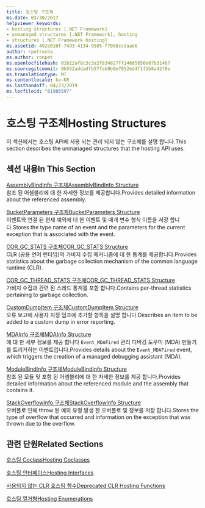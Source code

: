 ```yaml
---
title: 호스팅 구조체
ms.date: 03/30/2017
helpviewer_keywords:
- hosting structures [.NET Framework]
- unmanaged structures [.NET Framework], hosting
- structures [.NET Framework hosting]
ms.assetid: 492e010f-7493-4134-9505-f7008ccdaae6
author: rpetrusha
ms.author: ronpet
ms.openlocfilehash: 01b12af8c3c3a2f834827ff14665050e07b31467
ms.sourcegitcommit: 9b552addadfb57fab0b9e7852ed4f1f1b8a42f8e
ms.translationtype: MT
ms.contentlocale: ko-KR
ms.lasthandoff: 04/23/2019
ms.locfileid: "61985597"
---
```

# <a name="hosting-structures"></a><span data-ttu-id="38f51-102">호스팅 구조체</span><span class="sxs-lookup"><span data-stu-id="38f51-102">Hosting Structures</span></span>
<span data-ttu-id="38f51-103">이 섹션에서는 호스팅 API에 사용 되는 관리 되지 않는 구조체를 설명 합니다.</span><span class="sxs-lookup"><span data-stu-id="38f51-103">This section describes the unmanaged structures that the hosting API uses.</span></span>  
  
## <a name="in-this-section"></a><span data-ttu-id="38f51-104">섹션 내용</span><span class="sxs-lookup"><span data-stu-id="38f51-104">In This Section</span></span>  
 [<span data-ttu-id="38f51-105">AssemblyBindInfo 구조체</span><span class="sxs-lookup"><span data-stu-id="38f51-105">AssemblyBindInfo Structure</span></span>](../../../../docs/framework/unmanaged-api/hosting/assemblybindinfo-structure.md)  
 <span data-ttu-id="38f51-106">참조 된 어셈블리에 대 한 자세한 정보를 제공합니다.</span><span class="sxs-lookup"><span data-stu-id="38f51-106">Provides detailed information about the referenced assembly.</span></span>  
  
 [<span data-ttu-id="38f51-107">BucketParameters 구조체</span><span class="sxs-lookup"><span data-stu-id="38f51-107">BucketParameters Structure</span></span>](../../../../docs/framework/unmanaged-api/hosting/bucketparameters-structure.md)  
 <span data-ttu-id="38f51-108">이벤트와 연결 된 현재 예외에 대 한 이벤트 및 매개 변수 형식 이름을 저장 합니다.</span><span class="sxs-lookup"><span data-stu-id="38f51-108">Stores the type name of an event and the parameters for the current exception that is associated with the event.</span></span>  
  
 [<span data-ttu-id="38f51-109">COR_GC_STATS 구조체</span><span class="sxs-lookup"><span data-stu-id="38f51-109">COR_GC_STATS Structure</span></span>](../../../../docs/framework/unmanaged-api/hosting/cor-gc-stats-structure.md)  
 <span data-ttu-id="38f51-110">CLR (공용 언어 런타임)의 가비지 수집 메커니즘에 대 한 통계를 제공합니다.</span><span class="sxs-lookup"><span data-stu-id="38f51-110">Provides statistics about the garbage collection mechanism of the common language runtime (CLR).</span></span>  
  
 [<span data-ttu-id="38f51-111">COR_GC_THREAD_STATS 구조체</span><span class="sxs-lookup"><span data-stu-id="38f51-111">COR_GC_THREAD_STATS Structure</span></span>](../../../../docs/framework/unmanaged-api/hosting/cor-gc-thread-stats-structure.md)  
 <span data-ttu-id="38f51-112">가비지 수집과 관련 된 스레드 통계를 포함 합니다.</span><span class="sxs-lookup"><span data-stu-id="38f51-112">Contains per-thread statistics pertaining to garbage collection.</span></span>  
  
 [<span data-ttu-id="38f51-113">CustomDumpItem 구조체</span><span class="sxs-lookup"><span data-stu-id="38f51-113">CustomDumpItem Structure</span></span>](../../../../docs/framework/unmanaged-api/hosting/customdumpitem-structure.md)  
 <span data-ttu-id="38f51-114">오류 보고에 사용자 지정 덤프에 추가할 항목을 설명 합니다.</span><span class="sxs-lookup"><span data-stu-id="38f51-114">Describes an item to be added to a custom dump in error reporting.</span></span>  
  
 [<span data-ttu-id="38f51-115">MDAInfo 구조체</span><span class="sxs-lookup"><span data-stu-id="38f51-115">MDAInfo Structure</span></span>](../../../../docs/framework/unmanaged-api/hosting/mdainfo-structure.md)  
 <span data-ttu-id="38f51-116">에 대 한 세부 정보를 제공 합니다 `Event_MDAFired` 관리 디버깅 도우미 (MDA) 만들기를 트리거하는 이벤트입니다.</span><span class="sxs-lookup"><span data-stu-id="38f51-116">Provides details about the `Event_MDAFired` event, which triggers the creation of a managed debugging assistant (MDA).</span></span>  
  
 [<span data-ttu-id="38f51-117">ModuleBindInfo 구조체</span><span class="sxs-lookup"><span data-stu-id="38f51-117">ModuleBindInfo Structure</span></span>](../../../../docs/framework/unmanaged-api/hosting/modulebindinfo-structure.md)  
 <span data-ttu-id="38f51-118">참조 된 모듈 및 포함 된 어셈블리에 대 한 자세한 정보를 제공 합니다.</span><span class="sxs-lookup"><span data-stu-id="38f51-118">Provides detailed information about the referenced module and the assembly that contains it.</span></span>  
  
 [<span data-ttu-id="38f51-119">StackOverflowInfo 구조체</span><span class="sxs-lookup"><span data-stu-id="38f51-119">StackOverflowInfo Structure</span></span>](../../../../docs/framework/unmanaged-api/hosting/stackoverflowinfo-structure.md)  
 <span data-ttu-id="38f51-120">오버플로 인해 throw 된 예외 유형 발생 한 오버플로 및 정보를 저장 합니다.</span><span class="sxs-lookup"><span data-stu-id="38f51-120">Stores the type of overflow that occurred and information on the exception that was thrown due to the overflow.</span></span>  
  
## <a name="related-sections"></a><span data-ttu-id="38f51-121">관련 단원</span><span class="sxs-lookup"><span data-stu-id="38f51-121">Related Sections</span></span>  
 [<span data-ttu-id="38f51-122">호스팅 Coclass</span><span class="sxs-lookup"><span data-stu-id="38f51-122">Hosting Coclasses</span></span>](../../../../docs/framework/unmanaged-api/hosting/hosting-coclasses.md)  
  
 [<span data-ttu-id="38f51-123">호스팅 인터페이스</span><span class="sxs-lookup"><span data-stu-id="38f51-123">Hosting Interfaces</span></span>](../../../../docs/framework/unmanaged-api/hosting/hosting-interfaces.md)  
  
 [<span data-ttu-id="38f51-124">사용되지 않는 CLR 호스팅 함수</span><span class="sxs-lookup"><span data-stu-id="38f51-124">Deprecated CLR Hosting Functions</span></span>](../../../../docs/framework/unmanaged-api/hosting/deprecated-clr-hosting-functions.md)  
  
 [<span data-ttu-id="38f51-125">호스팅 열거형</span><span class="sxs-lookup"><span data-stu-id="38f51-125">Hosting Enumerations</span></span>](../../../../docs/framework/unmanaged-api/hosting/hosting-enumerations.md)
